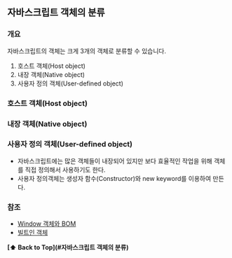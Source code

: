 ## 자바스크립트 객체의 분류

### 개요

자바스크립트의 객체는 크게 3개의 객체로 분류할 수 있습니다.

1. 호스트 객체(Host object)
1. 내장 객체(Native object)
1. 사용자 정의 객체(User-defined object)


### 호스트 객체(Host object)


### 내장 객체(Native object)


### 사용자 정의 객체(User-defined object)

* 자바스크립트에는 많은 객체들이 내장되어 있지만 보다 효율적인 작업을 위해 객체를 직접 정의해서 사용하기도 한다.  
* 사용자 정의객체는 생성자 함수(Constructor)와 new keyword를 이용하여 만든다.



### 참조

- [Window 객체와 BOM](https://www.zerocho.com/category/Javascript/post/573b321aa54b5e8427432946)
- [빌트인 객체](https://poiemaweb.com/js-built-in-object)


 **[⬆  Back to Top](#자바스크립트 객체의 분류)**
